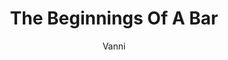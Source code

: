 ---
media: "images/rounds/round_2/bar.png"
media_type: image
title: The Beginnings Of A Bar
author: Vanni
desc: Crewmembers being to set up the colony's bar and kitchen, and arrange to transport food from Botany.
---